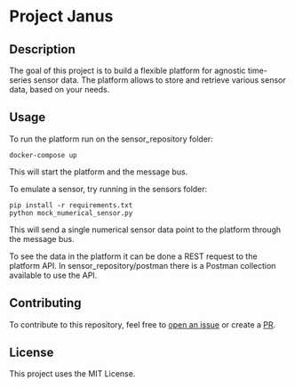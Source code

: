 # Project Janus

## Description

The goal of this project is to build a flexible platform for agnostic time-series sensor data. The platform allows to store and retrieve various sensor data, based on your needs.

## Usage

To run the platform run on the sensor_repository folder:

```console
docker-compose up
```

This will start the platform and the message bus.

To emulate a sensor, try running in the sensors folder:

```console
pip install -r requirements.txt
python mock_numerical_sensor.py
```

This will send a single numerical sensor data point to the platform through the message bus.

To see the data in the platform it can be done a REST request to the platform API. In sensor_repository/postman there is a Postman collection available to use the API.


## Contributing

To contribute to this repository, feel free to [open an issue](https://github.com/diogodanielsoaresferreira/project-janus/issues) or create a [PR](https://github.com/diogodanielsoaresferreira/project-janus/pulls).

## License

This project uses the MIT License.